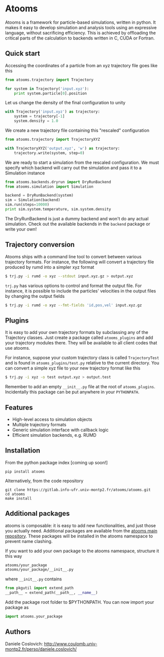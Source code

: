 Atooms
======

Atooms is a framework for particle-based simulations, written in python. It makes it easy to develop simulation and analysis tools using an expressive language, without sacrificing efficiency. This is achieved by offloading the critical parts of the calculation to backends written in C, CUDA or Fortran.

Quick start
-----------

Accessing the coordinates of a particle from an xyz trajectory file goes like this
```python
from atooms.trajectory import Trajectory

for system in Trajectory('input.xyz'):
    print system.particle[0].position
```

Let us change the density of the final configuration to unity
```python
with Trajectory('input.xyz') as trajectory:
    system = trajectory[-1]
    system.density = 1.0
```

We create a new trajectory file containing this "rescaled" configuration
```python
from atooms.trajectory import TrajectoryXYZ

with TrajectoryXYZ('output.xyz', 'w') as trajectory:
    trajectory.write(system, step=0)
```

We are ready to start a simulation from the rescaled configuration. We must specify which backend will carry out the simulation and pass it to a Simulation instance
```python
from atooms.backends.dryrun import DryRunBackend
from atooms.simulation import Simulation

backend = DryRunBackend(system)
sim = Simulation(backend)
sim.run(steps=10000)
print sim.system.temperature, sim.system.density
```
The DryRunBackend is just a dummy backend and won't do any actual simulation. Check out the available backends in the `backend` package or write your own!


Trajectory conversion
---------------------
Atooms ships with a command line tool to convert between various trajectory formats. For instance, the following will convert a trajectory file produced by rumd into a simpler xyz format

```bash
$ trj.py -i rumd -o xyz --stdout input.xyz.gz > output.xyz
```

`trj.py` has various options to control and format the output file. For instance, it is possible to include the particles' velocities in the output files by changing the output fields

```bash
$ trj.py -i rumd -o xyz --fmt-fields 'id,pos,vel' input.xyz.gz 
```

Plugins
-------
It is easy to add your own trajectory formats by subclassing any of the
Trajectory classes. Just create a package called `atooms_plugins` and add your trajectory modules there. They will be available to all client codes that use atooms.

For instance, suppose your custom trajectory class is called `TrajectoryTest` and is found in 
`atooms_plugins/test.py` relative to the current directory. You can convert a simple xyz file to
your new trajectory format like this

```bash
$ trj.py -i xyz -o test output.xyz > output.test
```

Remember to add an empty `__init__.py` file at the root of `atooms_plugins`. Incidentally this package can be put anywhere in your `PYTHONPATH`.

Features
--------
- High-level access to simulation objects
- Multiple trajectory formats
- Generic simulation interface with callback logic
- Efficient simulation backends, e.g. RUMD


Installation
------------
From the python package index [coming up soon!]
```
pip install atooms
```

Alternatively, from the code repository
```
git clone https://gitlab.info-ufr.univ-montp2.fr/atooms/atooms.git
cd atooms
make install
```

Additional packages 
-------------------
atooms is composable: it is easy to add new functionalities, and just those you actually need.
Additional packages are available from the [atooms main repository](https://gitlab.info-ufr.univ-montp2.fr/atooms).
These packages will be installed in the atooms namespace to prevent name clashing.

If you want to add your own package to the atooms namespace, structure it this way
```bash
atooms/your_package
atooms/your_package/__init__.py
```

where ```__init__.py``` contains

```python
from pkgutil import extend_path
__path__ = extend_path(__path__, __name__)
```

Add the package root folder to $PYTHONPATH. You can now import your package as

```python
import atooms.your_package
```

Authors
-------
Daniele Coslovich: http://www.coulomb.univ-montp2.fr/perso/daniele.coslovich/